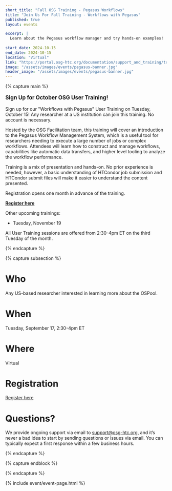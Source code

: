 ```yaml
---
short_title: "Fall OSG Training - Pegasus Workflows"
title: "Join Us For Fall Training - Workflows with Pegasus"
published: true
layout: events

excerpt: |
  Learn about the Pegasus workflow manager and try hands-on examples!
    
start_date: 2024-10-15
end_date: 2024-10-15
location: "Virtual"
link: "https://portal.osg-htc.org/documentation/support_and_training/training/osgusertraining/"
image: "/assets/images/events/pegasus-banner.jpg"
header_image: "/assets/images/events/pegasus-banner.jpg"
---
```


{% capture main %}

<p style="font-size: larger; font-weight: bold;">Sign Up for October OSG User Training!</p>

Sign up for our "Workflows with Pegasus" User Training on Tuesday, October 15! Any researcher at a US institution can join this training.  No account is necessary. 

Hosted by the OSG Facilitation team, this training will cover an introduction to the Pegasus Workflow Management System, which is a useful tool for researchers needing to execute a large number of jobs or complex workflows. Attendees will learn how to construct and manage workflows, capabilities like automatic data transfers, and higher level tooling to analyze the workflow performance. 

Training is a mix of presentation and hands-on. No prior experience is needed, however, a basic understanding of HTCondor job submission and HTCondor submit files will make it easier to understand the content presented. 

Registration opens one month in advance of the training.

**[Register here](https://osgfacilitation.setmore.com/#classes)**

Other upcoming trainings:
- Tuesday, November 19

All User Training sessions are offered from 2:30-4pm ET on the third Tuesday of the month. 

{% endcapture %}


{% capture subsection %}
# Who

Any US-based researcher interested in learning more about the OSPool. 

# When

Tuesday, September 17, 2:30-4pm ET

# Where

Virtual

# Registration

[Register here](https://osgfacilitation.setmore.com/#classes)

# Questions?

We provide ongoing support via email to <support@osg-htc.org>, and it’s never a bad idea to start by sending questions or issues via email. You can typically expect a first response within a few business hours.

{% endcapture %}

{% capture endblock %}


{% endcapture %}

{% include event/event-page.html %}
